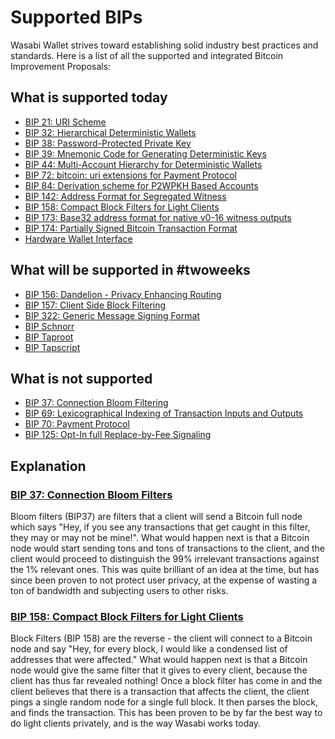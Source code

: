 # Supported BIPs

Wasabi Wallet strives toward establishing solid industry best practices and standards. Here is a list of all the supported and integrated Bitcoin Improvement Proposals:

## What is supported today

- [BIP 21: URI Scheme](https://github.com/bitcoin/bips/blob/master/bip-0021.mediawiki)
- [BIP 32: Hierarchical Deterministic Wallets](https://github.com/bitcoin/bips/blob/master/bip-0032.mediawiki)
- [BIP 38: Password-Protected Private Key](https://github.com/bitcoin/bips/blob/master/bip-0038.mediawiki)
- [BIP 39: Mnemonic Code for Generating Deterministic Keys](https://github.com/bitcoin/bips/blob/master/bip-0039.mediawiki)
- [BIP 44: Multi-Account Hierarchy for Deterministic Wallets](https://github.com/bitcoin/bips/blob/master/bip-0044.mediawiki)
- [BIP 72: bitcoin: uri extensions for Payment Protocol](https://github.com/bitcoin/bips/blob/master/bip-0072.mediawiki)
- [BIP 84: Derivation scheme for P2WPKH Based Accounts](https://github.com/bitcoin/bips/blob/master/bip-0084.mediawiki)
- [BIP 142: Address Format for Segregated Witness](https://github.com/bitcoin/bips/blob/master/bip-0142.mediawiki)
- [BIP 158: Compact Block Filters for Light Clients](BIP.md#bip-158-compact-block-filters-for-light-clients)
- [BIP 173: Base32 address format for native v0-16 witness outputs](https://github.com/bitcoin/bips/blob/master/bip-0173.mediawiki)
- [BIP 174: Partially Signed Bitcoin Transaction Format](https://github.com/bitcoin/bips/blob/master/bip-0174.mediawiki)
- [Hardware Wallet Interface](https://github.com/bitcoin-core/HWI)

## What will be supported in #twoweeks

- [BIP 156: Dandelion - Privacy Enhancing Routing](https://github.com/bitcoin/bips/blob/master/bip-0156.mediawiki)
- [BIP 157: Client Side Block Filtering](https://github.com/bitcoin/bips/blob/master/bip-0157.mediawiki)
- [BIP 322: Generic Message Signing Format](https://github.com/bitcoin/bips/blob/master/bip-0322.mediawiki)
- [BIP Schnorr](https://github.com/sipa/bips/blob/bip-schnorr/bip-schnorr.mediawiki)
- [BIP Taproot](https://github.com/sipa/bips/blob/bip-schnorr/bip-taproot.mediawiki)
- [BIP Tapscript](https://github.com/sipa/bips/blob/bip-schnorr/bip-tapscript.mediawiki)

## What is not supported

- [BIP 37: Connection Bloom Filtering](BIP.md#bip-37-connection-bloom-filters)
- [BIP 69: Lexicographical Indexing of Transaction Inputs and Outputs](https://github.com/bitcoin/bips/blob/master/bip-0069.mediawiki)
- [BIP 70: Payment Protocol](https://github.com/bitcoin/bips/blob/master/bip-0070.mediawiki)
- [BIP 125: Opt-In full Replace-by-Fee Signaling](https://github.com/bitcoin/bips/blob/master/bip-0125.mediawiki)

## Explanation

### [BIP 37: Connection Bloom Filters](https://github.com/bitcoin/bips/blob/master/bip-0037.mediawiki)

Bloom filters (BIP37) are filters that a client will send a Bitcoin full node which says "Hey, if you see any transactions that get caught in this filter, they may or may not be mine!". What would happen next is that a Bitcoin node would start sending tons and tons of transactions to the client, and the client would proceed to distinguish the 99% irrelevant transactions against the 1% relevant ones. This was quite brilliant of an idea at the time, but has since been proven to not protect user privacy, at the expense of wasting a ton of bandwidth and subjecting users to other risks.

### [BIP 158: Compact Block Filters for Light Clients](https://github.com/bitcoin/bips/blob/master/bip-0158.mediawiki)

Block Filters (BIP 158) are the reverse - the client will connect to a Bitcoin node and say "Hey, for every block, I would like a condensed list of addresses that were affected." What would happen next is that a Bitcoin node would give the same filter that it gives to every client, because the client has thus far revealed nothing! Once a block filter has come in and the client believes that there is a transaction that affects the client, the client pings a single random node for a single full block. It then parses the block, and finds the transaction. This has been proven to be by far the best way to do light clients privately, and is the way Wasabi works today.
